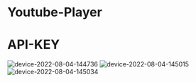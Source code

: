 # Youtube-Player
# API-KEY
![device-2022-08-04-144736](https://user-images.githubusercontent.com/75841838/182793488-5617c9a0-5a19-45e4-baaa-5bc8a9b6eb48.png)
![device-2022-08-04-145015](https://user-images.githubusercontent.com/75841838/182793657-708bf835-0325-48d6-8609-57709966fc81.png)
![device-2022-08-04-145034](https://user-images.githubusercontent.com/75841838/182793663-7386a6aa-0194-43d8-98c5-234ffe1e0550.png)
